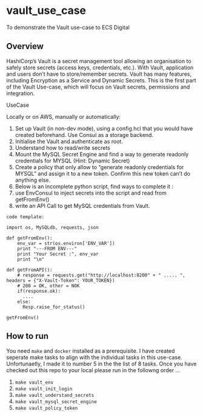 # vault_use_case
To demonstrate the Vault use-case to ECS Digital

## Overview
HashiCorp’s Vault is a secret management tool allowing an organisation to safely store secrets (access keys, credentials, etc.). With Vault, application and users don’t have to store/remember secrets.
Vault has many features, including Encryption as a Service and Dynamic Secrets. 
This is the first part of the Vault Use-case, which will focus on Vault secrets, permissions and integration.

UseCase

Locally or on AWS, manually or automatically:

1. Set up Vault (in non-dev mode), using a config.hcl that you would have created beforehand. Use Consul as a storage backend.
2. Initialise the Vault and authenticate as root.
3. Understand how to read/write secrets
4. Mount the MySQL Secret Engine and find a way to generate readonly credentials for MYSQL (Hint: Dynamic Secret)
5. Create a policy that only allow to “generate readonly credentials for MYSQL” and assign it to a new token. Confirm this new token can’t do anything else.
6. Below is an incomplete python script, find ways to complete it : 
7. use EnvConsul to inject secrets into the script and read from getFromEnv()
8. write an API Call to get MySQL credentials from Vault.

```
code template:

import os, MySQLdb, requests, json

def getFromEnv():
    env_var = str(os.environ['ENV_VAR'])
    print "---FROM ENV---"
    print "Your Secret :", env_var
    print "\n"

def getFromAPI():
    # response = requests.get("http://localhost:8200" + " ..... ", headers = {"X-Vault-Token": YOUR_TOKEN})
    # 200 = OK, other = NOK
    if(response.ok):
      ....
    else:
      Resp.raise_for_status()

getFromEnv()
```

## How to run
You need `make` and `docker` installed as a prerequisite. I have created seperate make tasks to align with the individual tasks in this use-case. Unfortunaetly, I made it to number 5 in the the list of 8 tasks.
Once you have checked out this repo to your local please run in the followng order ...

1. `make vault_env`
2. `make vault_init_login`
3. `make vault_understand_secrets`
4. `make vault_mysql_secret_engine`
5. `make vault_policy_token`
